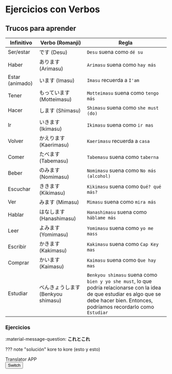 <link rel="stylesheet" href="/assets/stylesheets/translator.css">

# Ejercicios con Verbos

## Trucos para aprender

| Infinitivo | Verbo (Romanji) | Regla |
| - | - | - |
| Ser/estar | です (Desu) | `Desu` suena como `dé su` |
| Haber | あります (Arimasu) | `Arimasu` suena como `hay más` |
| Estar (animado) | います (Imasu) | `Imasu` recuerda a `I'am` |
| Tener | もっています (Motteimasu) | `Motteimasu` suena como `tengo más` |
| Hacer | します (Shimasu) | `Shimasu` suena como `she must (do)` |
| Ir | いきます (Ikimasu) | `Ikimasu` suena como `ir mas` |
| Volver | かえります (Kaerimasu) | `Kaerimasu` recuerda a `casa` |
| Comer | たべます (Tabemasu) | `Tabemasu` suena como `taberna` |
| Beber | のみます (Nomimasu) | `Nomimasu` suena como `No más (alcohol)` |
| Escuchar | ききます (Kikimasu) | `Kikimasu` suena como `Qué? qué más?` |
| Ver | みます (Mimasu) | `Mimasu` suena como `mira más` |
| Hablar | はなします (Hanashimasu) | `Hanashimasu` suena como `háblame más` |
| Leer | よみます (Yomimasu) | `Yomimasu` suena como `yo me mass` |
| Escribir | かきます (Kakimasu) | `Kakimasu` suena como `Cap Key mas` |
| Comprar | かいます (Kaimasu) | `Kaimasu` suena como `Que hay mas` |
| Estudiar | べんきょうします (Benkyou shimasu) | `Benkyou shimasu` suena como `bien y yo she must`, lo que podría relacionarse con la idea de que estudiar es algo que se debe hacer bien. Entonces, podríamos recordarlo como `Estudiar` |


### Ejercicios

:material-message-question: **これとこれ**

??? note "solución"
    kore to kore (esto y esto)



<div class="translatorApp">
    <div class="title">Translator APP</div>
    <button class="switch-button" onclick="swapKeysAndValues()">Switch</button>
    <div class="badge badge-light" id="question"></div>
    <div id="options"></div>
</div>

<script src="/assets/javascripts/translator.js"></script>